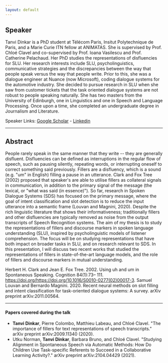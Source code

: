 ```yaml
---
layout: default
---
```

## Speaker
Tanvi Dinkar is a PhD student at Télécom Paris, Insitut Polytechnique de Paris, and a Marie Curie ITN fellow at ANIMATAS. She is supervised by Prof. Chloé Clavel and co-supervised by Prof. Ioana Vasilescu and Prof. Catherine Pelachaud. Her PhD studies the representations of disfluencies for SLU. Her research interests include SLU, psycholinguistics, communicative strategies and the discrepancies between the way that people speak versus the way that people write. Prior to this, she was a dialogue engineer at Nuance (now Microsoft), coding dialogue systems for the automotive industry. She decided to pursue research in SLU when she saw from customer tickets that the task oriented dialogue systems are not robust to people speaking naturally. She has two masters from the University of Edinburgh, one in Linguistics and one in Speech and Language Processing. Once upon a time, she completed an undergraduate degree in Journalism and Literature.  

Speaker Links: [Google Scholar](https://scholar.google.fr/citations?user=IJObUygAAAAJ&hl=en) - [Linkedin](https://www.linkedin.com/in/tanvi-dinkar-001aa037/?originalSubdomain=fr)

---

## Abstract
People rarely speak in the same manner that they write -- they are generally disfluent. Disfluencies can be defined as interruptions in the regular flow of speech, such as pausing silently, repeating words, or interrupting oneself to correct something said previously. Fillers are a disfluency, which is a sound (e.g. "um" in English) filling a pause in an utterance. Clark and Fox Tree (2002)  proposed that speaker's are able to utilise fillers as collateral signals in communication, in addition to the primary signal of the message (the lexical, or "what was said (in essence)"). So far, research in Spoken Dialogue Systems (SDS) has focused on the primary message, where the goal of intent classification and slot detection is to reduce the input utterance into a semantic frame (Louvan and Magnini, 2020). Despite the rich linguistic literature that shows their informativeness; traditionally fillers and other disfluencies are typically removed as noise from the output transcripts of Speech Recognition systems. The aim of my thesis is to study the representations of fillers and discourse markers in spoken language understanding (SLU), inspired by psycholinguistic models of listener comprehension. The focus will be on studying representations that have both impact on broader tasks in SLU, and on research relevant to SDS. In this presentation, I will discuss two recent works that studied the representations of fillers in state-of-the-art language models, and the role of fillers and discourse markers in mutual understanding. 

Herbert H. Clark and Jean E. Fox Tree. 2002. Using uh and um in Spontaneous Speaking. Cognition 84(1):73–  111. https://doi.org/https://doi.org/10.1016/S0010-0277(02)00017-3.
Samuel Louvan and Bernardo Magnini. 2020. Recent neural methods on slot filling and intent classification for task-oriented dialogue systems:  A survey. arXiv preprint arXiv:2011.00564.

---

#### Papers covered during the talk
* **Tanvi Dinkar**, Pierre Colombo, Matthieu Labeau, and Chloé Clavel. "The importance of fillers for text representations of speech transcripts." arXiv preprint arXiv:2009.11340 (2020).
* Utku Norman, **Tanvi Dinkar**, Barbara Bruno, and Chloé Clavel. "Studying Alignment in Spontaneous Speech via Automatic Methods: How Do Children Use Task-specific Referents to Succeed in a Collaborative Learning Activity?." arXiv preprint arXiv:2104.04429 (2021).



